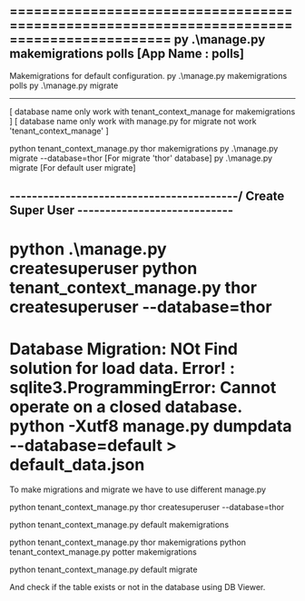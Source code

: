 ==========================================================================================
py .\manage.py makemigrations polls [App Name : polls]
------------------------------------------------------------------------------------------
Makemigrations for default configuration.
py .\manage.py makemigrations polls
py .\manage.py migrate

------------------------------------------------------------------------------------------
[ database name only work with tenant_context_manage for makemigrations ]
[ database name only work with manage.py for migrate not work 'tenant_context_manage' ]

python tenant_context_manage.py thor makemigrations
py .\manage.py migrate --database=thor     [For migrate 'thor' database]
py .\manage.py migrate   [For default user migrate]

-----------------------------------------/ Create Super User \----------------------------
------------------------------------------------------------------------------------------
python .\manage.py createsuperuser
python tenant_context_manage.py thor createsuperuser --database=thor
==========================================================================================
Database Migration: NOt Find solution for load data.
    Error! : sqlite3.ProgrammingError: Cannot operate on a closed database.
    python -Xutf8 manage.py dumpdata --database=default > default_data.json
==========================================================================================


To make migrations and migrate we have to use different manage.py

python tenant_context_manage.py thor createsuperuser --database=thor

python tenant_context_manage.py default makemigrations

python tenant_context_manage.py thor makemigrations
python tenant_context_manage.py potter makemigrations

python tenant_context_manage.py default migrate

And check if the table exists or not in the database using DB Viewer.